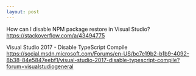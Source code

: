 ```yaml
---
layout: post
---
```




How can I disable NPM package restore in Visual Studio?
https://stackoverflow.com/a/43494775


Visual Studio 2017 - Disable TypeScript Compile
https://social.msdn.microsoft.com/Forums/en-US/bc7e19b2-b1b9-4092-8b38-84e5847eebf1/visual-studio-2017-disable-typescript-compile?forum=visualstudiogeneral